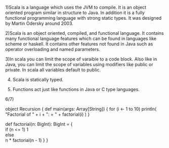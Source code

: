 1)Scala is a language which uses the JVM to compile. It is an object oriented program similar in structure to Java. In addition it is a fully functional programming language with strong static types. It was designed by Martin Odersky around 2003.

2)Scala is an object oriented, compiled, and functional language. It contains many functional language features which can be found in languages like scheme or haskell. It contains other features not found in Java such as operator overloading and named parameters.

3)In scala you can limit the scope of varaible to a code block. Also like in Java, you can limit the scope of variables using modifiers like public or private. In scala all variables default to public. 

4) Scala is statically typed.

5) Functions act just like functions in Java or C type languages.

6/7) 

object Recursion {
   def main(args: Array[String]) {
      for (i <- 1 to 10)
         println( "Factorial of " + i + ": = " + factorial(i) )
   }
   
   def factorial(n: BigInt): BigInt = {  
      if (n <= 1)
         1  
      else    
      n * factorial(n - 1)
   }
}
